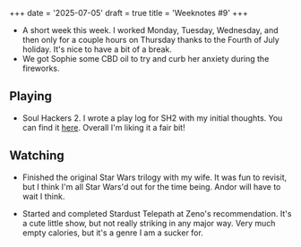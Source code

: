 +++
date = '2025-07-05'
draft = true
title = 'Weeknotes #9'
+++

* A short week this week. I worked Monday, Tuesday, Wednesday, and then only for a couple hours on Thursday thanks to the Fourth of July holiday. It's nice to have a bit of a break.
* We got Sophie some CBD oil to try and curb her anxiety during the fireworks.



## Playing

* Soul Hackers 2. I wrote a play log for SH2 with my initial thoughts. You can find it [here](https://tk-web.top/posts/2025-07-01-playlog-sh2-1/). Overall I'm liking it a fair bit!

## Watching

* Finished the original Star Wars trilogy with my wife. It was fun to revisit, but I think I'm all Star Wars'd out for the time being. Andor will have to wait I think.

* Started and completed Stardust Telepath at Zeno's recommendation. It's a cute little show, but not really striking in any major way. Very much empty calories, but it's a genre I am a sucker for.


